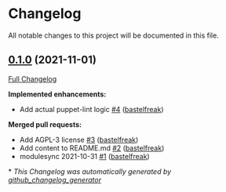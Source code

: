 # Changelog

All notable changes to this project will be documented in this file.

## [0.1.0](https://github.com/voxpupuli/puppet-lint-params_empty_string-check/tree/0.1.0) (2021-11-01)

[Full Changelog](https://github.com/voxpupuli/puppet-lint-params_empty_string-check/compare/ce94dbc949dde036d1b5274a12d3087f9cfdf519...0.1.0)

**Implemented enhancements:**

- Add actual puppet-lint logic [\#4](https://github.com/voxpupuli/puppet-lint-params_empty_string-check/pull/4) ([bastelfreak](https://github.com/bastelfreak))

**Merged pull requests:**

- Add AGPL-3 license [\#3](https://github.com/voxpupuli/puppet-lint-params_empty_string-check/pull/3) ([bastelfreak](https://github.com/bastelfreak))
- Add content to README.md [\#2](https://github.com/voxpupuli/puppet-lint-params_empty_string-check/pull/2) ([bastelfreak](https://github.com/bastelfreak))
- modulesync 2021-10-31 [\#1](https://github.com/voxpupuli/puppet-lint-params_empty_string-check/pull/1) ([bastelfreak](https://github.com/bastelfreak))



\* *This Changelog was automatically generated by [github_changelog_generator](https://github.com/github-changelog-generator/github-changelog-generator)*
